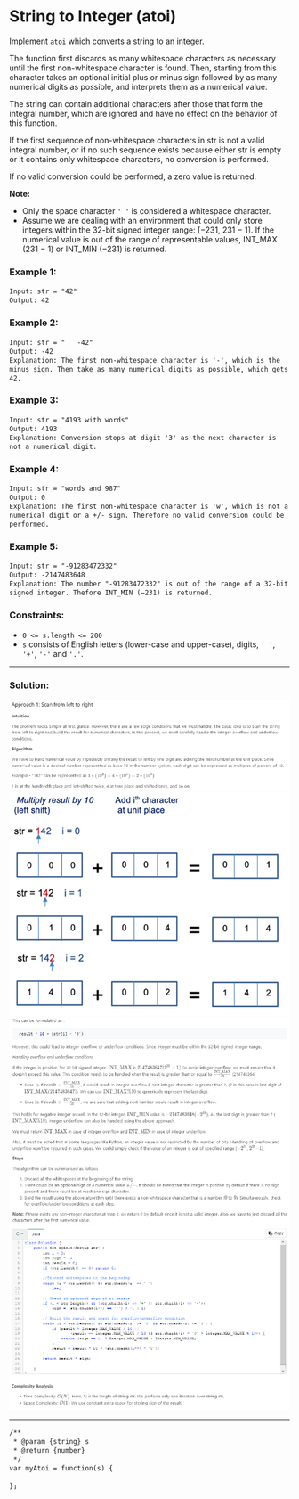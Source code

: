 # String to Integer (atoi)

Implement `atoi` which converts a string to an integer.

The function first discards as many whitespace characters as necessary until the first non-whitespace character is found. Then, starting from this character takes an optional initial plus or minus sign followed by as many numerical digits as possible, and interprets them as a numerical value.

The string can contain additional characters after those that form the integral number, which are ignored and have no effect on the behavior of this function.

If the first sequence of non-whitespace characters in str is not a valid integral number, or if no such sequence exists because either str is empty or it contains only whitespace characters, no conversion is performed.

If no valid conversion could be performed, a zero value is returned.

**Note:**

- Only the space character `' '` is considered a whitespace character.
- Assume we are dealing with an environment that could only store integers within the 32-bit signed integer range: [−231, 231 − 1]. If the numerical value is out of the range of representable values, INT_MAX (231 − 1) or INT_MIN (−231) is returned.

### Example 1:

```
Input: str = "42"
Output: 42
```

### Example 2:

```
Input: str = "   -42"
Output: -42
Explanation: The first non-whitespace character is '-', which is the minus sign. Then take as many numerical digits as possible, which gets 42.
```

### Example 3:

```
Input: str = "4193 with words"
Output: 4193
Explanation: Conversion stops at digit '3' as the next character is not a numerical digit.
```

### Example 4:

```
Input: str = "words and 987"
Output: 0
Explanation: The first non-whitespace character is 'w', which is not a numerical digit or a +/- sign. Therefore no valid conversion could be performed.
```

### Example 5:

```
Input: str = "-91283472332"
Output: -2147483648
Explanation: The number "-91283472332" is out of the range of a 32-bit signed integer. Thefore INT_MIN (−231) is returned.
```

### Constraints:

- `0 <= s.length <= 200`
- `s` consists of English letters (lower-case and upper-case), digits, `' '`, `'+'`, `'-'` and `'.'`.

---

### Solution:

![Approach1_01](pics/3/StringToInteger_Approach01-01.PNG)
![Approach1_02](pics/3/StringToInteger_Approach01-02.PNG)
![Approach1_03](pics/3/StringToInteger_Approach01-03.PNG)
![Approach1_04](pics/3/StringToInteger_Approach01-04.PNG)

---

```
/**
 * @param {string} s
 * @return {number}
 */
var myAtoi = function(s) {

};
```
